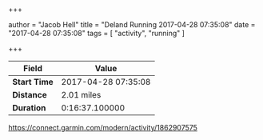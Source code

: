 +++

author = "Jacob Hell"
title = "Deland Running 2017-04-28 07:35:08"
date = "2017-04-28 07:35:08"
tags = [
    "activity", "running"
]

+++

<!--more-->

|Field  |Value  |
|--- | --- |
|**Start Time**|2017-04-28 07:35:08|
|**Distance**|2.01 miles|
|**Duration**|0:16:37.100000|

https://connect.garmin.com/modern/activity/1862907575